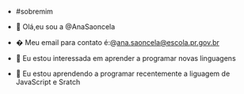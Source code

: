 - #sobremim

- 👋 Olá,eu sou a @AnaSaoncela
- �️ Meu email para contato é:@ana.saoncela@escola.pr.gov.br
- 👀 Eu estou interessada em aprender a programar novas linguagens
- 🌱 Eu estou aprendendo a programar recentemente a liguagem de JavaScript e Sratch
